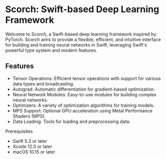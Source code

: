 # Scorch: Swift-based Deep Learning Framework
Welcome to Scorch, a Swift-based deep learning framework inspired by PyTorch. Scorch aims to provide a flexible, efficient, and intuitive interface for building and training neural networks in Swift, leveraging Swift's powerful type system and modern features.

## Features
- Tensor Operations: Efficient tensor operations with support for various data types and broadcasting.
- Autograd: Automatic differentiation for gradient-based optimization.
- Neural Network Modules: Easy-to-use modules for building complex neural networks.
- Optimizers: A variety of optimization algorithms for training models.
- MPS Support: Optional GPU acceleration using Metal Performance Shaders (MPS).
- Data Loading: Tools for loading and preprocessing data.

Prerequisites
- Swift 5.3 or later
- Xcode 12.0 or later
- macOS 10.15 or later

